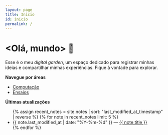 ```yaml
---
layout: page
title: Inicio
id: inicio
permalink: /
---
```


# \<Olá, mundo\> 🌱

Esse é o meu *digital garden*, um espaço dedicado para registrar minhas ideias e compartilhar minhas experiências. Fique à vontade para explorar.

**Navegue por áreas**

<ul>
    <li><a class="internal-link" href="{{ site.baseurl }}/computacao">Computação</a></li>
    <li><a class="internal-link" href="{{ site.baseurl }}/ensaios">Ensaios</a></li>
</ul>

<strong>Últimas atualizações</strong>

<ul>
  {% assign recent_notes = site.notes | sort: "last_modified_at_timestamp" | reverse %}
  {% for note in recent_notes limit: 5 %}
    <li>
      {{ note.last_modified_at | date: "%Y-%m-%d" }} — <a class="internal-link" href="{{ site.baseurl }}{{ note.url }}">{{ note.title }}</a>
    </li>
  {% endfor %}
</ul>

<style>
  .wrapper {
    max-width: 46em;
  }
</style>
